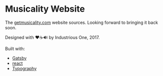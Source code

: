 # Musicality Website

The [getmusicality.com](https://getmusicality.com/) website sources. Looking forward
to bringing it back soon.

Designed with ❤️☕️🔊 by Industrious One, 2017.

Built with:

- [Gatsby](https://www.gatsbyjs.org)
- [react](https://facebook.github.io/react/)
- [Typography](https://kyleamathews.github.io/typography.js/)
